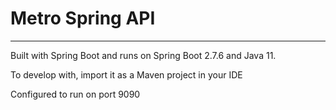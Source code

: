 # Metro Spring API
___
Built with Spring Boot and runs on Spring Boot 2.7.6 and Java 11.


To develop with, import it as a Maven project in your IDE

Configured to run on port 9090
